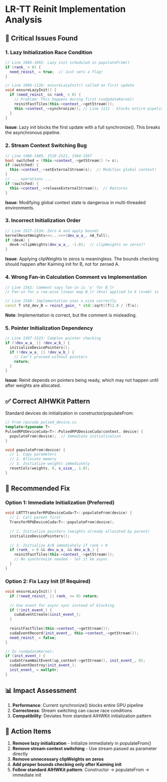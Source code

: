# LR-TT Reinit Implementation Analysis

## 🔴 Critical Issues Found

### 1. **Lazy Initialization Race Condition**
```cpp
// Line 1086-1092: Lazy init scheduled in populateFrom()
if (rank_ > 0) {
  need_reinit_ = true;  // Just sets a flag!
}

// Line 1096-1126: ensureLazyInit() called on first update
void ensureLazyInit() {
  if (need_reinit_ && rank_ > 0) {
    // Problem: This happens during first runUpdateKernel!
    reinitFastTiles(this->context_->getStream());
    this->context_->synchronize(); // Line 1111 - blocks entire pipeline!
  }
}
```
**Issue**: Lazy init blocks the first update with a full synchronize(). This breaks the asynchronous pipeline.

### 2. **Stream Context Switching Bug**
```cpp
// Line 1486-1489, 1519-1521, 1564-1567
bool switched = (this->context_->getStream() != s);
if (switched) {
  this->context_->setExternalStream(s);  // Modifies global context!
}
// ... operations ...
if (switched) {
  this->context_->releaseExternalStream();  // Restores
}
```
**Issue**: Modifying global context state is dangerous in multi-threaded environments.

### 3. **Incorrect Initialization Order**
```cpp
// Line 1527-1534: Zero A and apply bounds
kernelResetWeights<<<...>>>(dev_w_a_, nA_full);
if (devA) {
  devA->clipWeights(dev_w_a_, -1.0);  // clipWeights on zeros?!
}
```
**Issue**: Applying clipWeights to zeros is meaningless. The bounds checking should happen after Kaiming init for B, not for zeroed A.

### 4. **Wrong Fan-in Calculation Comment vs Implementation**
```cpp
// Line 1542: Comment says fan-in is 'x' for B_lr
// Fan-in for a row-wise linear map B_lr (K×x) applied to X (x×mb) is 'x'.

// Line 1548: Implementation uses x_size correctly
const T std_dev_B = reinit_gain_ * std::sqrt((T)2.0 / (T)x);
```
**Note**: Implementation is correct, but the comment is misleading.

### 5. **Pointer Initialization Dependency**
```cpp
// Line 1507-1523: Complex pointer checking
if (!dev_w_a_ || !dev_w_b_) {
  initializeDevicePointers();
  if (!dev_w_a_ || !dev_w_b_) {
    // Can't proceed without pointers
    return;
  }
}
```
**Issue**: Reinit depends on pointers being ready, which may not happen until after weights are allocated.

## ✅ Correct AIHWKit Pattern

Standard devices do initialization in constructor/populateFrom:
```cpp
// From rpucuda_pulsed_device.cu
template<typename T>
PulsedRPUDeviceCuda<T>::PulsedRPUDeviceCuda(context, device) {
  populateFrom(device);  // Immediate initialization
}

void populateFrom(device) {
  // 1. Copy parameters
  // 2. Allocate memory  
  // 3. Initialize weights immediately
  resetCols(weights, 0, x_size_, 1.0);
}
```

## 🔧 Recommended Fix

### Option 1: Immediate Initialization (Preferred)
```cpp
void LRTTTransferRPUDeviceCuda<T>::populateFrom(device) {
  // 1. Call parent first
  TransferRPUDeviceCuda<T>::populateFrom(device);
  
  // 2. Initialize pointers (weights already allocated by parent)
  initializeDevicePointers();
  
  // 3. Initialize A/B immediately if rank > 0
  if (rank_ > 0 && dev_w_a_ && dev_w_b_) {
    reinitFastTiles(this->context_->getStream());
    // No synchronize needed - let it be async
  }
}
```

### Option 2: Fix Lazy Init (If Required)
```cpp
void ensureLazyInit() {
  if (!need_reinit_ || rank_ <= 0) return;
  
  // Use event for async sync instead of blocking
  if (!init_event_) {
    cudaEventCreate(&init_event_);
  }
  
  reinitFastTiles(this->context_->getStream());
  cudaEventRecord(init_event_, this->context_->getStream());
  need_reinit_ = false;
}

// In runUpdateKernel:
if (init_event_) {
  cudaStreamWaitEvent(up_context->getStream(), init_event_, 0);
  cudaEventDestroy(init_event_);
  init_event_ = nullptr;
}
```

## 📊 Impact Assessment

1. **Performance**: Current synchronize() blocks entire GPU pipeline
2. **Correctness**: Stream switching can cause race conditions
3. **Compatibility**: Deviates from standard AIHWKit initialization pattern

## 🎯 Action Items

1. **Remove lazy initialization** - Initialize immediately in populateFrom()
2. **Remove stream context switching** - Use stream passed as parameter directly
3. **Remove unnecessary clipWeights on zeros**
4. **Add proper bounds checking only after Kaiming init**
5. **Follow standard AIHWKit pattern**: Constructor → populateFrom → immediate init